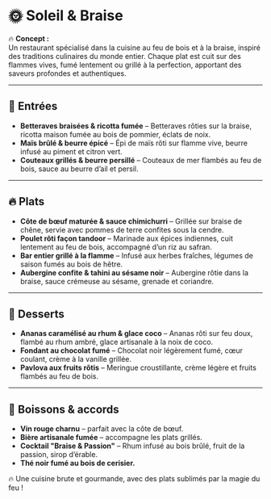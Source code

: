 # 🌞 Soleil & Braise  

🔥 **Concept :**  
Un restaurant spécialisé dans la cuisine au feu de bois et à la braise, inspiré des traditions culinaires du monde entier. Chaque plat est cuit sur des flammes vives, fumé lentement ou grillé à la perfection, apportant des saveurs profondes et authentiques.  

---

## **🥩 Entrées**  
- **Betteraves braisées & ricotta fumée** – Betteraves rôties sur la braise, ricotta maison fumée au bois de pommier, éclats de noix.  
- **Maïs brûlé & beurre épicé** – Épi de maïs rôti sur flamme vive, beurre infusé au piment et citron vert.  
- **Couteaux grillés & beurre persillé** – Couteaux de mer flambés au feu de bois, sauce au beurre d’ail et persil.  

---

## **🔥 Plats**  
- **Côte de bœuf maturée & sauce chimichurri** – Grillée sur braise de chêne, servie avec pommes de terre confites sous la cendre.  
- **Poulet rôti façon tandoor** – Marinade aux épices indiennes, cuit lentement au feu de bois, accompagné d’un riz au safran.  
- **Bar entier grillé à la flamme** – Infusé aux herbes fraîches, légumes de saison fumés au bois de hêtre.  
- **Aubergine confite & tahini au sésame noir** – Aubergine rôtie dans la braise, sauce crémeuse au sésame, grenade et coriandre.  

---

## **🍫 Desserts**  
- **Ananas caramélisé au rhum & glace coco** – Ananas rôti sur feu doux, flambé au rhum ambré, glace artisanale à la noix de coco.  
- **Fondant au chocolat fumé** – Chocolat noir légèrement fumé, cœur coulant, crème à la vanille grillée.  
- **Pavlova aux fruits rôtis** – Meringue croustillante, crème légère et fruits flambés au feu de bois.  

---

## **🍷 Boissons & accords**  
- **Vin rouge charnu** – parfait avec la côte de bœuf.  
- **Bière artisanale fumée** – accompagne les plats grillés.  
- **Cocktail "Braise & Passion"** – Rhum infusé au bois brûlé, fruit de la passion, sirop d’érable.  
- **Thé noir fumé au bois de cerisier.**  

🔥 Une cuisine brute et gourmande, avec des plats sublimés par la magie du feu !  
